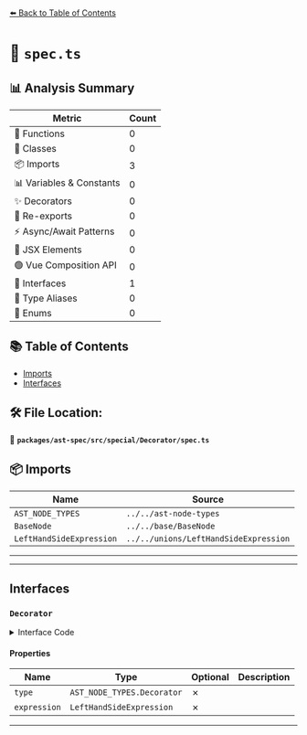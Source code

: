 [⬅️ Back to Table of Contents](../../../../../index.md)

# 📄 `spec.ts`

## 📊 Analysis Summary

| Metric | Count |
|--------|-------|
| 🔧 Functions | 0 |
| 🧱 Classes | 0 |
| 📦 Imports | 3 |
| 📊 Variables & Constants | 0 |
| ✨ Decorators | 0 |
| 🔄 Re-exports | 0 |
| ⚡ Async/Await Patterns | 0 |
| 💠 JSX Elements | 0 |
| 🟢 Vue Composition API | 0 |
| 📐 Interfaces | 1 |
| 📑 Type Aliases | 0 |
| 🎯 Enums | 0 |

## 📚 Table of Contents

- [Imports](#imports)
- [Interfaces](#interfaces)

## 🛠️ File Location:
📂 **`packages/ast-spec/src/special/Decorator/spec.ts`**

## 📦 Imports

| Name | Source |
|------|--------|
| `AST_NODE_TYPES` | `../../ast-node-types` |
| `BaseNode` | `../../base/BaseNode` |
| `LeftHandSideExpression` | `../../unions/LeftHandSideExpression` |


---


---

## Interfaces

### `Decorator`

<details><summary>Interface Code</summary>

```ts
export interface Decorator extends BaseNode {
  type: AST_NODE_TYPES.Decorator;
  expression: LeftHandSideExpression;
}
```
</details>

#### Properties

| Name | Type | Optional | Description |
|------|------|----------|-------------|
| `type` | `AST_NODE_TYPES.Decorator` | ✗ |  |
| `expression` | `LeftHandSideExpression` | ✗ |  |


---